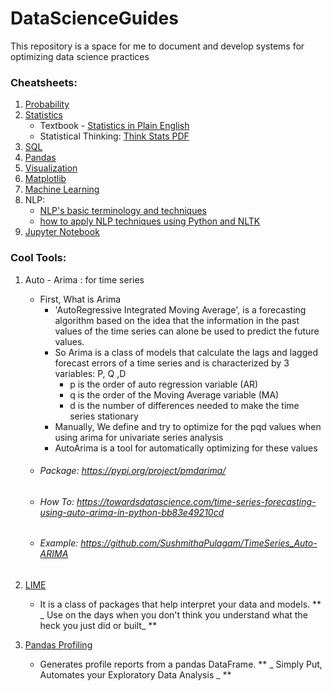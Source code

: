 # DataScienceGuides
This repository is a space for me to document and develop systems for optimizing data science practices


### Cheatsheets: 
1. [Probability](https://github.com/wzchen/probability_cheatsheet)
2. [Statistics](https://stanford.edu/~shervine/teaching/cme-106/cheatsheet-statistics)
    - Textbook - [Statistics in Plain English](https://www.book2look.com/embed/9781317526988) 
    - Statistical Thinking:  [Think Stats PDF](https://github.com/SwechaKranthi/DataScienceGuides/blob/main/thinkstats.pdf)
4. [SQL](https://learnsql.com/blog/sql-basics-cheat-sheet/sql-basics-cheat-sheet-a4.pdf)
5. [Pandas](http://datacamp-community-prod.s3.amazonaws.com/dbed353d-2757-4617-8206-8767ab379ab3)
6. [Visualization](http://www.biosci.global/customer-stories-en/data-visualization-cheat-sheet/)
7. [Matplotlib](https://datacamp-community-prod.s3.amazonaws.com/28b8210c-60cc-4f13-b0b4-5b4f2ad4790b)
8. [Machine Learning](https://stanford.edu/~shervine/teaching/cs-229/cheatsheet-supervised-learning)
9. NLP:
    - [NLP's basic terminology and techniques](https://cheatography.com/sree017/cheat-sheets/nlp/)
    - [how to apply NLP techniques using Python and NLTK](https://cheatography.com/murenei/cheat-sheets/natural-language-processing-with-python-and-nltk/)
10. [Jupyter Notebook](https://datacamp-community-prod.s3.amazonaws.com/48093c40-5303-45f4-bbf9-0c96c0133c40)


### Cool Tools:
1. Auto - Arima : for time series
    - First, What is Arima
        - 'AutoRegressive Integrated Moving Average', is a forecasting algorithm based on the idea that the information in the past values of the time series can alone be used to predict the future values.
        - So Arima is a class of models that calculate the lags and lagged forecast errors of a time series and is characterized by 3 variables: P, Q ,D
            - p is the order of auto regression variable (AR)
            - q is the order of the Moving Average variable (MA)
            - d is the number of differences needed to make the time series stationary
        - Manually, We define and try to optimize for the pqd values when using arima for univariate series analysis
        - AutoArima is a tool for automatically optimizing for these values
   - ###### Package: https://pypi.org/project/pmdarima/
   - ###### How To: https://towardsdatascience.com/time-series-forecasting-using-auto-arima-in-python-bb83e49210cd     
   - ###### Example: https://github.com/SushmithaPulagam/TimeSeries_Auto-ARIMA


2. [LIME](https://lime-ml.readthedocs.io/en/latest/)
    - It is a class of packages that help interpret your data and models. ** _ Use on the days when you don't think you understand what the heck you just did or built_ **

3. [Pandas Profiling](https://pandas-profiling.github.io/pandas-profiling/docs/master/rtd/)
    - Generates profile reports from a pandas DataFrame. ** _ Simply Put, Automates your Exploratory Data Analysis _ **

